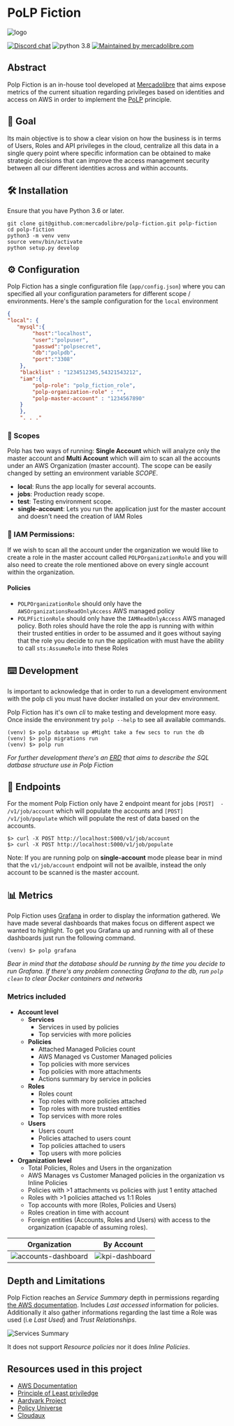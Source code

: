 # PoLP Fiction 

![logo](images/README/temp_logo.png) 

[![Discord chat](https://img.shields.io/discord/766764625269096469?logo=discord)](https://discord.gg/YsMJyQ) ![python 3.8](https://img.shields.io/badge/python-v3.8-blue) [![Maintained by mercadolibre.com](https://img.shields.io/badge/Mantained%20by-Mercadolibre-FFE600)](https://mercadolibre.com)

## Abstract
Polp Fiction is an in-house tool developed at [Mercadolibre](https://www.mercadolibre.com.ar/) that aims expose metrics of the current situation regarding privileges based on identities and access on AWS in order to implement the [PoLP](https://en.wikipedia.org/wiki/Principle_of_least_privilege) principle.
## 🎯 Goal
Its main objective is to show a clear vision on how the business is in terms of Users, Roles and API privileges in the cloud, centralize all this data in a single query point where specific information can be obtained to make strategic decisions that can improve the access management security between all our different identities across and within accounts.

## 🛠  Installation
Ensure that you have Python 3.6 or later.

```
git clone git@github.com:mercadolibre/polp-fiction.git polp-fiction
cd polp-fiction
python3 -m venv venv
source venv/bin/activate
python setup.py develop
```

## ⚙️ Configuration

Polp Fiction has a single configuration file (`app/config.json`) where you can specified all your configuration parameters for different scope / environments. 
Here's the sample configuration for the `local` environment
```json
{
"local": {
   "mysql":{
        "host":"localhost",
        "user":"polpuser",
        "passwd":"polpsecret",
        "db":"polpdb",
        "port":"3308"
    },
    "blacklist" : "1234512345,54321543212",
    "iam":{
        "polp-role": "polp_fiction_role",
        "polp-organization-role" : "",
        "polp-master-account" : "1234567890"
    }
    },
    ". . ."
```

### 🔭 Scopes
Polp has two ways of running: **Single Account** which will analyze only the master account and **Multi Account** which will aim to scan all the accounts under an AWS Organization (master account). The scope can be easily changed by setting an environment variable *SCOPE*.
* **local**: Runs the app locally for several accounts.
* **jobs**: Production ready scope.
* **test**: Testing environment scope.
* **single-account**: Lets you run the application just for the master account and doesn't need the creation of IAM Roles

### 🔑 IAM Permissions:

If we wish to scan all the account under the organization we would like to create a role in the master account called `POLPOrganizationRole` and you will also need to create the role mentioned above on every single account within the organization.

#### Policies

- `POLPOrganizationRole` should only have the `AWSOrganizationsReadOnlyAccess` AWS managed policy
- `POLPFictionRole` should only have the `IAMReadOnlyAccess` AWS managed policy. Both roles should have the role the app is running with within their trusted entities in order to be assumed and it goes without saying that the role you decide to run the application with must have the ability to call `sts:AssumeRole` into these Roles

## ⌨️ Development

Is important to acknowledge that in order to run a development environment with the polp cli you must have docker installed on your dev environment.

Polp Fiction has it's own *cli* to make testing and development more easy. Once inside the environment try `polp --help` to see all available commands.

```shell
(venv) $> polp database up #Might take a few secs to run the db
(venv) $> polp migrations run
(venv) $> polp run
```
*For further development there's an [ERD](docs/assets/ERD.png) that aims to describe the SQL datbase structure use in Polp Fiction*

## 🥢 Endpoints
For the moment Polp Fiction only have 2 endpoint meant for jobs `[POST]  -  /v1/job/account`  which will populate the accounts and `[POST] /v1/job/populate` which will populate the rest of data based on the accounts. 

```shell
$> curl -X POST http://localhost:5000/v1/job/account
$> curl -X POST http://localhost:5000/v1/job/populate
```
Note: If you are running polp on **single-account** mode please bear in mind that the `v1/job/account` endpoint will not be availble, instead the only account to be scanned is the master account.
## 📊 Metrics

Polp Fiction uses [Grafana](https://grafana.com/) in order to display the information gathered. We have made several dashboards that makes focus on different aspect we wanted to highlight.
To get you Grafana up and running with all of these dashboards just run the following command.
```shell
(venv) $> polp grafana
```
*Bear in mind that the database should be running by the time you decide to run Grafana. If there's any problem connecting Grafana to the db, run `polp clean` to clear Docker containers and networks*

### Metrics included

* **Account level**
  * **Services**
    * Services in used by policies
    * Top servicies with more policies
  * **Policies**
    * Attached Managed Policies count
    * AWS Managed vs Customer Managed policies
    * Top policies with more services
    * Top policies with more attachments
    * Actions summary by service in policies
  * **Roles**
    * Roles count
    * Top roles with more policies attached
    * Top roles with more trusted entities
    * Top services with more roles
  * **Users**
    * Users count
    * Policies attached to users count
    * Top policies attached to users
    * Top users with more policies
* **Organization level**
  * Total Policies, Roles and Users in the organization
  * AWS Manages vs Customer Managed policies in the organization vs Inline Policies
  * Policies with >1 attachments vs policies with just 1 entity attached
  * Roles with >1 policies attached vs 1:1 Roles
  * Top accounts with more (Roles, Policies and Users)
  * Roles creation in time with account
  * Foreign entities (Accounts, Roles and Users) with access to the organization (capable of assuming roles).
  
Organization             | By Account
:-------------------------:|:-------------------------:
![accounts-dashboard](docs/assets/all-acc-dash.jpg)|![kpi-dashboard](docs/assets/kpi-dash.jpg)

 ## Depth and Limitations

 Polp Fiction reaches an *Service Summary* depth in permissions regarding [the AWS documentation](https://docs.aws.amazon.com/IAM/latest/UserGuide/access_policies_understand-service-summary.html). Includes *Last accessed* information for policies.  Additionally it also gather informations regarding the last time a Role was used (i.e *Last Used*) and *Trust Relationships*.

![Services Summary](docs/assets/policy_summaries-svc-sum.png)

It does not support *Resource policies* nor it does *Inline Policies*.

## Resources used in this project
  *  [AWS Documentation](https://docs.aws.amazon.com/IAM/latest/UserGuide/access_policies_understand.html)
  * [Principle of Least priviledge](https://en.wikipedia.org/wiki/Principle_of_least_privilege) 
  * [Aardvark Project](https://github.com/Netflix-Skunkworks/aardvark) 
  * [Policy Universe](https://github.com/Netflix-Skunkworks/policyuniverse) 
  * [Cloudaux](https://github.com/Netflix-Skunkworks/cloudaux) 
